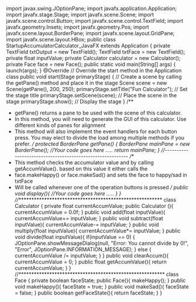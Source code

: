 import javax.swing.JOptionPane;
import javafx.application.Application;
import javafx.stage.Stage;
import javafx.scene.Scene;
import javafx.scene.control.Button;
import javafx.scene.control.TextField;
import javafx.geometry.Insets;
import javafx.geometry.Pos;
import javafx.scene.layout.BorderPane;
import javafx.scene.layout.GridPane;
import javafx.scene.layout.HBox;
public class StartupAccumulatorCalculator_JavaFX extends Application {
  private TextField txtOutput = new TextField();
  TextField txtFace = new TextField();
  private float inputValue;
  private Calculator calculator = new Calculator();
  private Face face = new Face();
  public static void main(String[] args) {
    launch(args);
  }
  @Override // Override the start method in the Application class
  public void start(Stage primaryStage) {
    // Create a scene by calling the getPane() method and place it in the stage
    Scene scene = new Scene(getPane(), 200, 250);
    primaryStage.setTitle("Fun Calculator"); // Set the stage title
    primaryStage.setScene(scene); // Place the scene in the stage
    primaryStage.show(); // Display the stage
  }
  /**
   * getPane() returns a pane to be used with the scene of this calculator.
   * In this method, you will need to generate the GUI of this calculator. Use 
different kinds of panes for alignment
   * This method will also implement the event handlers for each button press. You 
may elect to divide the load among multiple methods if you prefer.
   */
 protected BorderPane getPane() {
BorderPane mainPane = new BorderPane();
//Your code goes here .....
    return mainPane;
  }
 //----------------------------------------------------------
 /**
  * This method checks the accumulator value and by calling getAccumValue(). based 
on this value it either calls the 
  * face.makeHappy() or  face.makeSad() and sets the face to happy/sad in txtFace
  * Will be called whenever one of the operation buttons is pressed
  */
 public void display(){
//Your code goes here .....
}
}
//*********************************************************
class Calculator
{
  private float currentAccumValue;
  public Calculator (){
currentAccumValue = 0.0f;
  }
  public void add(float inputValue){
      currentAccumValue+= inputValue;
  }
  public void subtract(float inputValue){
      currentAccumValue-= inputValue;
  }
  public void multiply(float inputValue){
      currentAccumValue*= inputValue;
  }
  public void divide(float inputValue){
  if(inputValue == 0) {
          JOptionPane.showMessageDialog(null, "Error: You cannot divide by 0!", 
"Error",
                  JOptionPane.INFORMATION_MESSAGE);
  } else {
              currentAccumValue /= inputValue;
  }
  }
  public void clearAccum(){
      currentAccumValue = 0;
  }
  public float getAccumValue(){
      return currentAccumValue;
  }
}
//*********************************************************
class Face
{
  private boolean faceState;
  public Face(){
makeHappy();
  }
  public void makeHappy(){
      faceState = true;
  }
  public void makeSad(){
      faceState = false;
  }
  public boolean getFaceState(){
      return faceState;
  }
}
